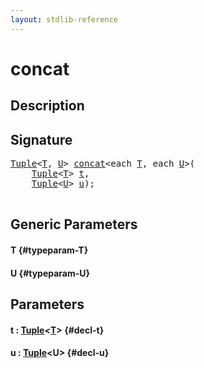 ```yaml
---
layout: stdlib-reference
---
```


# concat

## Description





## Signature 

<pre>
<a href="/stdlib-reference/types/tuple-0/index" class="code_type">Tuple</a>&lt;<a href="/stdlib-reference/global-decls/concat#typeparam-T" class="code_type">T</a>, <a href="/stdlib-reference/global-decls/concat#typeparam-U" class="code_type">U</a>&gt; <a href="/stdlib-reference/global-decls/concat">concat</a>&lt;<span class="code_keyword">each</span> <a href="/stdlib-reference/global-decls/concat#typeparam-T" class="code_type">T</a>, <span class="code_keyword">each</span> <a href="/stdlib-reference/global-decls/concat#typeparam-U" class="code_type">U</a>&gt;(
    <a href="/stdlib-reference/types/tuple-0/index" class="code_type">Tuple</a>&lt;<a href="/stdlib-reference/global-decls/concat#typeparam-T" class="code_type">T</a>&gt; <a href="/stdlib-reference/global-decls/concat#decl-t" class="code_param">t</a>,
    <a href="/stdlib-reference/types/tuple-0/index" class="code_type">Tuple</a>&lt;<a href="/stdlib-reference/global-decls/concat#typeparam-U" class="code_type">U</a>&gt; <a href="/stdlib-reference/global-decls/concat#decl-u" class="code_param">u</a>);

</pre>

## Generic Parameters

#### T {#typeparam-T}
#### U {#typeparam-U}

## Parameters

#### t  : [Tuple](/stdlib-reference/types/tuple-0/index)\<[T](/stdlib-reference/types/tuple-0/index#typeparam-T)\> {#decl-t}
#### u  : [Tuple](/stdlib-reference/types/tuple-0/index)\<U\> {#decl-u}

